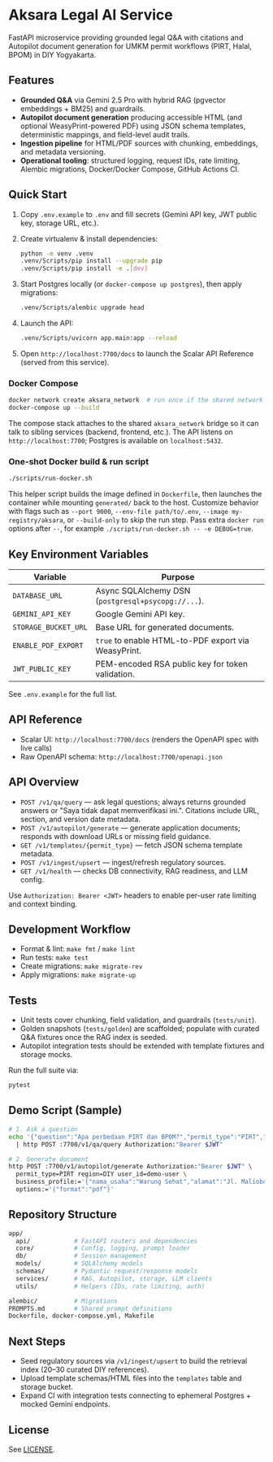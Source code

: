 # Aksara Legal AI Service

FastAPI microservice providing grounded legal Q&A with citations and Autopilot document generation for UMKM permit workflows (PIRT, Halal, BPOM) in DIY Yogyakarta.

## Features

- **Grounded Q&A** via Gemini 2.5 Pro with hybrid RAG (pgvector embeddings + BM25) and guardrails.
- **Autopilot document generation** producing accessible HTML (and optional WeasyPrint-powered PDF) using JSON schema templates, deterministic mappings, and field-level audit trails.
- **Ingestion pipeline** for HTML/PDF sources with chunking, embeddings, and metadata versioning.
- **Operational tooling**: structured logging, request IDs, rate limiting, Alembic migrations, Docker/Docker Compose, GitHub Actions CI.

## Quick Start

1. Copy `.env.example` to `.env` and fill secrets (Gemini API key, JWT public key, storage URL, etc.).
2. Create virtualenv & install dependencies:

   ```sh
   python -m venv .venv
   .venv/Scripts/pip install --upgrade pip
   .venv/Scripts/pip install -e .[dev]
   ```

3. Start Postgres locally (or `docker-compose up postgres`), then apply migrations:

   ```sh
   .venv/Scripts/alembic upgrade head
   ```

4. Launch the API:

   ```sh
   .venv/Scripts/uvicorn app.main:app --reload
   ```

5. Open `http://localhost:7700/docs` to launch the Scalar API Reference (served from this service).

### Docker Compose

```sh
docker network create aksara_network  # run once if the shared network doesn't exist
docker-compose up --build
```

The compose stack attaches to the shared `aksara_network` bridge so it can talk to sibling services (backend, frontend, etc.). The API listens on `http://localhost:7700`; Postgres is available on `localhost:5432`.

### One-shot Docker build & run script

```sh
./scripts/run-docker.sh
```

This helper script builds the image defined in `Dockerfile`, then launches the container while mounting `generated/` back to the host. Customize behavior with flags such as `--port 9000`, `--env-file path/to/.env`, `--image my-registry/aksara`, or `--build-only` to skip the run step. Pass extra `docker run` options after `--`, for example `./scripts/run-docker.sh -- -e DEBUG=true`.

## Key Environment Variables

| Variable | Purpose |
| --- | --- |
| `DATABASE_URL` | Async SQLAlchemy DSN (`postgresql+psycopg://...`). |
| `GEMINI_API_KEY` | Google Gemini API key. |
| `STORAGE_BUCKET_URL` | Base URL for generated documents. |
| `ENABLE_PDF_EXPORT` | `true` to enable HTML-to-PDF export via WeasyPrint. |
| `JWT_PUBLIC_KEY` | PEM-encoded RSA public key for token validation. |

See `.env.example` for the full list.

## API Reference

- Scalar UI: `http://localhost:7700/docs` (renders the OpenAPI spec with live calls)
- Raw OpenAPI schema: `http://localhost:7700/openapi.json`

## API Overview

- `POST /v1/qa/query` — ask legal questions; always returns grounded answers or "Saya tidak dapat memverifikasi ini.". Citations include URL, section, and version date metadata.
- `POST /v1/autopilot/generate` — generate application documents; responds with download URLs or missing field guidance.
- `GET /v1/templates/{permit_type}` — fetch JSON schema template metadata.
- `POST /v1/ingest/upsert` — ingest/refresh regulatory sources.
- `GET /v1/health` — checks DB connectivity, RAG readiness, and LLM config.

Use `Authorization: Bearer <JWT>` headers to enable per-user rate limiting and context binding.

## Development Workflow

- Format & lint: `make fmt` / `make lint`
- Run tests: `make test`
- Create migrations: `make migrate-rev`
- Apply migrations: `make migrate-up`

## Tests

- Unit tests cover chunking, field validation, and guardrails (`tests/unit`).
- Golden snapshots (`tests/golden`) are scaffolded; populate with curated Q&A fixtures once the RAG index is seeded.
- Autopilot integration tests should be extended with template fixtures and storage mocks.

Run the full suite via:

```sh
pytest
```

## Demo Script (Sample)

```sh
# 1. Ask a question
echo '{"question":"Apa perbedaan PIRT dan BPOM?","permit_type":"PIRT","region":"DIY","user_id":"demo-user"}' \
  | http POST :7700/v1/qa/query Authorization:"Bearer $JWT"

# 2. Generate document
http POST :7700/v1/autopilot/generate Authorization:"Bearer $JWT" \
  permit_type=PIRT region=DIY user_id=demo-user \
  business_profile:='{"nama_usaha":"Warung Sehat","alamat":"Jl. Malioboro"}' \
  options:='{"format":"pdf"}'
```

## Repository Structure

```bash
app/
  api/            # FastAPI routers and dependencies
  core/           # Config, logging, prompt loader
  db/             # Session management
  models/         # SQLAlchemy models
  schemas/        # Pydantic request/response models
  services/       # RAG, Autopilot, storage, LLM clients
  utils/          # Helpers (IDs, rate limiting, auth)

alembic/          # Migrations
PROMPTS.md        # Shared prompt definitions
Dockerfile, docker-compose.yml, Makefile
```

## Next Steps

- Seed regulatory sources via `/v1/ingest/upsert` to build the retrieval index (20–30 curated DIY references).
- Upload template schemas/HTML files into the `templates` table and storage bucket.
- Expand CI with integration tests connecting to ephemeral Postgres + mocked Gemini endpoints.

## License

See [LICENSE](../LICENSE).
